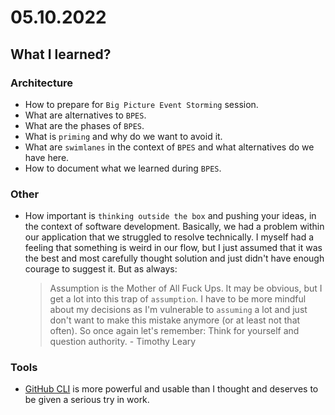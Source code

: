 # 05.10.2022

## What I learned?

### Architecture

- How to prepare for `Big Picture Event Storming` session.
- What are alternatives to `BPES`.
- What are the phases of `BPES`.
- What is `priming` and why do we want to avoid it.
- What are `swimlanes` in the context of `BPES` and what alternatives do we have here.
- How to document what we learned during `BPES`.

### Other

- How important is `thinking outside the box` and pushing your ideas, in the context of software development. Basically, we had a problem within our application that we struggled to resolve technically. I myself had a feeling that something is weird in our flow, but I just assumed that it was the best and most carefully thought solution and just didn't have enough courage to suggest it. But as always:
  > Assumption is the Mother of All Fuck Ups.
  > It may be obvious, but I get a lot into this trap of `assumption`. I have to be more mindful about my decisions as I'm vulnerable to `assuming` a lot and just don't want to make this mistake anymore (or at least not that often). So once again let's remember:
  > Think for yourself and question authority. - Timothy Leary

### Tools

- [GitHub CLI](https://cli.github.com/manual/gh_config_get) is more powerful and usable than I thought and deserves to be given a serious try in work.
